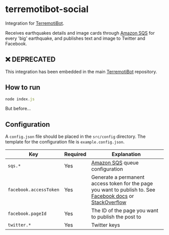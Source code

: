 # terremotibot-social

Integration for [TerremotiBot](https://github.com/botfactoryit/terremotibot).

Receives earthquakes details and image cards through [Amazon SQS](https://aws.amazon.com/sqs/) for every 'big' earthquake, and publishes text and image to Twitter and Facebook.

## ❌ DEPRECATED

This integration has been embedded in the main [TerremotiBot](https://github.com/botfactoryit/terremotibot) repository.

## How to run

```js
node index.js
```

But before...

## Configuration

A `config.json` file should be placed in the `src/config` directory. The template for the configuration file is `example.config.json`.

| Key | Required | Explanation |
| --- | -------- | ----------- |
| `sqs.*` | Yes | [Amazon SQS](https://aws.amazon.com/sqs/) queue configuration |
| `facebook.accessToken` | Yes | Generate a permanent access token for the page you want to publish to. See [Facebook docs](https://developers.facebook.com/docs/marketing-api/authentication) or [StackOverflow](http://stackoverflow.com/questions/17197970/facebook-permanent-page-access-token) |
| `facebook.pageId`| Yes | The ID of the page you want to publish the post to |
| `twitter.*` | Yes | Twitter keys |

